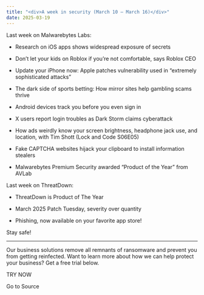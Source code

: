 ```yaml
---
title: "<div>A week in security (March 10 – March 16)</div>"
date: 2025-03-19
---
```


Last week on Malwarebytes Labs:

- Research on iOS apps shows widespread exposure of secrets

- Don’t let your kids on Roblox if you’re not comfortable, says Roblox CEO

- Update your iPhone now: Apple patches vulnerability used in “extremely sophisticated attacks”

- The dark side of sports betting: How mirror sites help gambling scams thrive

- Android devices track you before you even sign in

- X users report login troubles as Dark Storm claims cyberattack

- How ads weirdly know your screen brightness, headphone jack use, and location, with Tim Shott (Lock and Code S06E05)

- Fake CAPTCHA websites hijack your clipboard to install information stealers

- Malwarebytes Premium Security awarded “Product of the Year” from AVLab

Last week on ThreatDown:

- ThreatDown is Product of The Year

- March 2025 Patch Tuesday, severity over quantity

- Phishing, now available on your favorite app store!

Stay safe!

* * *

Our business solutions remove all remnants of ransomware and prevent you from getting reinfected. Want to learn more about how we can help protect your business? Get a free trial below.

TRY NOW

Go to Source
